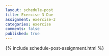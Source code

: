 ```yaml
---
layout: schedule-post
title: Exercise 3 Due
assignment: exercise-3
categories: exercise
comments: false
published: true
---
```

{% include schedule-post-assignment.html %}